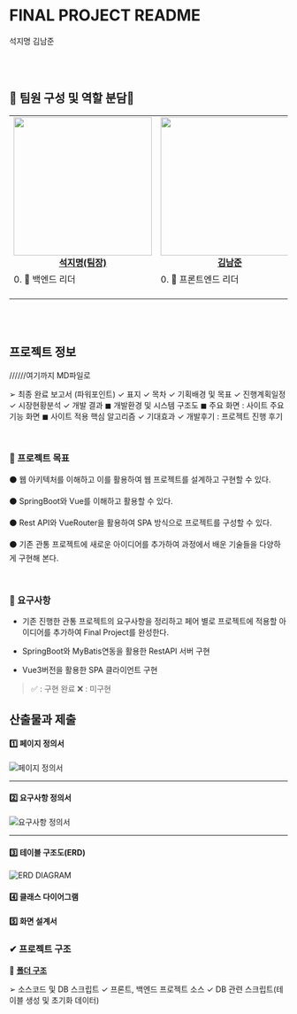 # FINAL PROJECT README
석지명 김남준

<br/>
<br/>

## 👐 팀원 구성 및 역할 분담👐

<table align="center">
    <tr align="center">
        <td style="min-width: 220px;">
            <a href="https://github.com/jseok0917">
              <img src="https://github.com/ssafy10-seoul07/PJT6-M/assets/69416561/e103b1e7-cbaa-4efe-9cc2-8c15b87b82c6" width="250">
              <br />
              <b>석지명(팀장)</b>
            </a> 
        </td>
          <td style="min-width: 220px;">
            <a href="https://github.com/NamjunKim12">
              <img src="https://github.com/ssafy10-seoul07/PJT6-M/assets/69416561/d19fb382-d4dc-481a-bcd2-a1315d4df247" width="250">
                <br />
              <b>김남준</b>
            </a> 
        </td>
    </tr>
    <tr align="left">
        <td>
        0. 🙋 백엔드 리더<br> 
        <br/>
        </td>
        <td>
        0. 🙋 프론트엔드 리더<br>
        <br/>
        </td>
    </tr>
</table>

<br/>
<br/>

## 프로젝트 정보


//////여기까지 MD파일로

➢ 최종 완료 보고서 (파워포인트)
✓ 표지
✓ 목차
✓ 기획배경 및 목표
✓ 진행계획일정
✓ 시장현황분석
✓ 개발 결과
◼ 개발환경 및 시스템 구조도
◼ 주요 화면 : 사이트 주요 기능 화면
◼ 사이트 적용 핵심 알고리즘
✓ 기대효과
✓ 개발후기 : 프로젝트 진행 후기

<br>

### 📌 프로젝트 목표

⚫ 웹 아키텍처를 이해하고 이를 활용하여 웹 프로젝트를 설계하고 구현할 수 있다.

⚫ SpringBoot와 Vue를 이해하고 활용할 수 있다.

⚫ Rest API와 VueRouter을 활용하여 SPA 방식으로 프로젝트를 구성할 수 있다.

⚫ 기존 관통 프로젝트에 새로운 아이디어를 추가하여 과정에서 배운 기술들을 다양하게 구현해 본다.

<br>


### 📌 요구사항


- 기존 진행한 관통 프로젝트의 요구사항을 정리하고 페어 별로 프로젝트에 적용할 아이디어를 추가하여 Final Project를 완성한다.

- SpringBoot와 MyBatis연동을 활용한 RestAPI 서버 구현

- Vue3버전을 활용한 SPA 클라이언트 구현

> ✅ : 구현 완료  ❌ : 미구현

## **산출물과 제출**

#### 1️⃣ 페이지 정의서

![페이지 정의서](https://github.com/jseok0917/jseok0917/assets/139304962/bf23f389-aab4-4010-8078-18a66bb709ab)

<hr>

#### 2️⃣ 요구사항 정의서

![요구사항 정의서](https://github.com/jseok0917/jseok0917/assets/139304962/527f4131-5121-4bc2-8469-92077b96fb5c)

<hr>

#### 3️⃣ 테이블 구조도(ERD)

![ERD DIAGRAM](https://github.com/jseok0917/jseok0917/assets/139304962/0ee86420-36e6-4b61-a05d-f295d9b10a9c)

#### 4️⃣ 클래스 다이어그램




#### 5️⃣ 화면 설계서



### ✔ 프로젝트 구조
📂 **<u>폴더 구조</u>** <br>

➢ 소스코드 및 DB 스크립트
✓ 프론트, 백엔드 프로젝트 소스
✓ DB 관련 스크립트(테이블 생성 및 초기화 데이터)
  